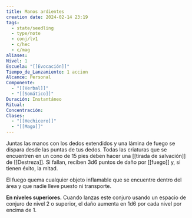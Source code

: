 ```yaml
---
title: Manos ardientes
creation date: 2024-02-14 23:19
tags:
  - state/seedling
  - type/note
  - conj/lv1
  - c/hec
  - c/mag
aliases: 
Nivel: 1
Escuela: "[[Evocación]]"
Tiempo_de_Lanzamiento: 1 accion
Alcance: Personal
Componente:
  - "[[Verbal]]"
  - "[[Somático]]"
Duración: Instantáneo
Ritual: 
Concentración: 
Clases:
  - "[[Hechicero]]"
  - "[[Mago]]"
---
```

Juntas las manos con los dedos extendidos y una lámina de fuego se dispara desde las puntas de tus dedos. Todas las criaturas que se encuentren en un cono de 15 pies deben hacer una [[tirada de salvación]] de [[Destreza]]. Si fallan, reciben 3d6 puntos de daño por [[fuego]] y, si tienen éxito, la mitad.

El fuego quema cualquier objeto inflamable que se encuentre dentro del área y que nadie lleve puesto ni transporte.

**En niveles superiores.** Cuando lanzas este conjuro usando un espacio de conjuro de nivel 2 o superior, el daño aumenta en 1d6 por cada nivel por encima de 1.